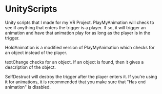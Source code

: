 # UnityScripts
Unity scripts that I made for my VR Project.
PlayMyAnimation will check to see if anything that enters the trigger is a player. If so, it will trigger an animation and have that animation play for as long as the player is in the trigger.

HoldAnimation is a modified version of PlayMyAnimation which checks for an object instead of the player.

textChange checks for an object. If an object is found, then it gives a description of the object.

SelfDestruct will destroy the trigger after the player enters it. If you're using it for animations, it is recommended that you make sure that "Has end animation" is disabled.
